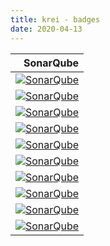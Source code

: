 ```yaml
---
title: krei - badges
date: 2020-04-13
---
```


| SonarQube |
|---------:|
| [![SonarQube](https://sonarcloud.io/api/project_badges/measure?project=metio_krei&metric=alert_status)](https://sonarcloud.io/dashboard?id=metio_krei) |
| [![SonarQube](https://sonarcloud.io/api/project_badges/measure?project=metio_krei&metric=sqale_rating)](https://sonarcloud.io/dashboard?id=metio_krei) |
| [![SonarQube](https://sonarcloud.io/api/project_badges/measure?project=metio_krei&metric=security_rating)](https://sonarcloud.io/dashboard?id=metio_krei) |
| [![SonarQube](https://sonarcloud.io/api/project_badges/measure?project=metio_krei&metric=reliability_rating)](https://sonarcloud.io/dashboard?id=metio_krei) |
| [![SonarQube](https://sonarcloud.io/api/project_badges/measure?project=metio_krei&metric=ncloc)](https://sonarcloud.io/dashboard?id=metio_krei) |
| [![SonarQube](https://sonarcloud.io/api/project_badges/measure?project=metio_krei&metric=bugs)](https://sonarcloud.io/dashboard?id=metio_krei) |
| [![SonarQube](https://sonarcloud.io/api/project_badges/measure?project=metio_krei&metric=vulnerabilities)](https://sonarcloud.io/dashboard?id=metio_krei) |
| [![SonarQube](https://sonarcloud.io/api/project_badges/measure?project=metio_krei&metric=code_smells)](https://sonarcloud.io/dashboard?id=metio_krei) |
| [![SonarQube](https://sonarcloud.io/api/project_badges/measure?project=metio_krei&metric=sqale_index)](https://sonarcloud.io/dashboard?id=metio_krei) |
| [![SonarQube](https://sonarcloud.io/api/project_badges/measure?project=metio_krei&metric=coverage)](https://sonarcloud.io/dashboard?id=metio_krei) |
